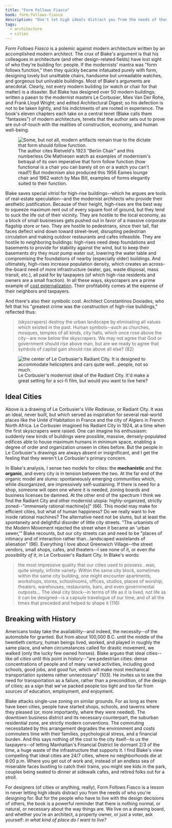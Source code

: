 ```yaml
---
title: "Form Follows Fiasco"
book: form-follows-fiasco
description: "Don't let high ideals distract you from the needs of those you're designing for."
tags:
  - architecture
  - cities
---
```


*Form Follows Fiasco* is a polemic against modern architecture written by an accomplished modern architect. The crux of Blake's argument is that his colleagues in architecture (and other design-related fields) have lost sight of who they're building for: people. If the modernists' mantra was "form follows function," then they quickly became infatuated purely with form, designing lovely but unsittable chairs, handsome but unreadable watches, and gorgeous but unlivable buildings. Most of Blake's arguments are anecdotal. Clearly, not every modern building (or watch or chair for that matter) is a disaster. But Blake has designed over 50 modern buildings; written a paean to the modernist masters Le Corbusier, Mies Van Der Rohe, and Frank Lloyd Wright; and edited Architectural Digest; so his defection is not to be taken lightly, and his indictments  of are rooted in experience. The book's eleven chapters each take on a central tenet (Blake calls them "fantasies") of modern architecture, tenets that the author sets out to prove are out-of-touch with the realities of construction, economy, and human well-being.

<figure>
  <img src="http://cloud.stevegrossi.com/2011/05/modern_examples.jpg" alt="Some, but not all, modern artifacts remain true to the dictate that form should follow function.">
  <figcaption> The author cites Rietveld's 1923 "Berlin Chair" and this numberless Ole Mathiesen watch as examples of modernism's betrayal of its own imperative that form follow function (how functional is a chair you can barely sit on or a watch you can't read?) But modernism also produced this 1956 Eames lounge chair and 1962 watch by Max Bill, examples of forms elegantly suited to their function.</figcaption>
</figure>

Blake saves special vitriol for high-rise buildings--which he argues are tools of real-estate speculation--and the modernist architects who provide their aesthetic justification. Because of their height, high-rises are the best way to squeeze maximum rent out of every square foot of ground, but they tend to suck the life out of their vicinity. They are hostile to the local economy, as a block of small businesses gets pushed out in favor of a massive corporate flagship store or two. They are hostile to pedestrians, since their tall, flat faces deflect wind down toward street-level, disrupting pedestrian circulation and making outdoor restaurants and cafes infeasible. They are hostile to neighboring buildings: high-rises need deep foundations and basements to provide for stability against the wind, but to keep their basements dry they must pump water out, lowering the water table and compromising the foundations of nearby (especially older) buildings. And ultimately, high-rises increase population density, which creates an across-the-board need of more infrastructure (water, gas, waste disposal, mass transit, etc.), all paid for by taxpayers (of which high-rise residents and owners are a small fraction). In all these ways, skyscrapers are a prime example of [cost externalization](http://en.wikipedia.org/wiki/Cost_externalizing). Their profitability comes at the expense of their neighbors and taxpayers.

And there's also their symbolic cost. Architect Constantinos Doxiades, who felt that his "greatest crime was the construction of high-rise buildings," reflected thus:

> (skyscrapers) destroy the urban landscape by eliminating all values which existed in the past. Human symbols--such as churches, mosques, temples of all kinds, city halls, which once rose above the city--are now below the skyscrapers. We may not agree that God or government should rise above man, but are we ready to agree that symbols of capital gain should rise above all else? (82)

<figure>
  <img src="http://cloud.stevegrossi.com/2011/05/radiant_city_center.jpg" alt="the center of Le Corbusier's Radiant City. It is designed to accommodate helicopters and cars quite well...people, not so much.">
  <figcaption>Le Corbusier's modernist ideal of the Radiant City. It'd make a great setting for a sci-fi film, but would you want to live here?</figcaption>
</figure>

## Ideal Cities

Above is a drawing of Le Corbusier's <i lang="fr" title="Radiant City">Ville Radieuse</i>, or Radiant City. It was an ideal, never built, but which served as inspiration for several real-world places like the Unité d'Habitation in France and the city of Algiers in French North Africa. Le Corbusier imagined his Radiant City in 1924, at a time when the first skyscrapers were raised. One can imagine his enthusiasm: suddenly new kinds of buildings were possible, massive, densely-populated edifices able to house maximum humans in minimum space, enabling a degree of order and organization unseen in cities before. But the people in Le Corbusier's drawings are always absent or insignificant, and I get the feeling that they weren't Le Corbusier's primary concern.

In Blake's analysis, I sense two models for cities: the **mechanistic** and the **organic**, and every city is in tension between the two. At the far end of the organic model are slums: spontaneously emerging communities which, while disorganized, are impressively self-sustaining. If there is need for a shop, someone will open one where it is needed, zoning boards and business licenses be damned. At the other end of the spectrum I think we find the Radiant City and other modernist utopia: highly-organized, strictly zoned--"immensely rational machine[s]" (66). This model may make for efficient cities, but what of human happiness? Do we really want to live inside rational machines? The alternative need not be slums, but at least the spontaneity and delightful disorder of little city streets. "The urbanists of the Modern Movement rejected the street when it became an 'urban sewer,'" Blake recounts, but our city streets can and need to be "places of intimacy and of interaction rather than...landscaped wastelands of alienation" (96). Everything I love about Greenwich Village--the street vendors, small shops, cafes, and theaters--I see none of it, or even *the possibility of it*, in Le Corbusier's Radiant City. In Blake's words:

> the most impressive quality that our cities used to possess...was, quite simply, infinite variety. Within the same city block, sometimes within the same city building, one might encounter apartments, workshops, stores, schoolrooms, offices, studios, places of worship, theaters, warehouses, restaurants, bars, and even governmental outposts... The ideal city block--in terms of life as it is lived, not life as it can be designed--is a capsule travelogue of our time, and of all the times that preceded and helped to shape it (116)

## Breaking with History

Americans today take the availability--and indeed, the necessity--of the automobile for granted. But from about 100,000 B.C. until the middle of the twentieth century, human beings lived, worked, and played in roughly the same place, and when circumstances called for drastic movement, we walked (only the lucky few owned horses). Blake argues that ideal cities--like *all cities* until this point in history--"are pedestrian cities: dense concentrations of people and of many varied activities, including good schools, good jobs, and good fun, which will make most mechanical transportation systems rather unnecessary" (103). He invites us to see the need for transportation as a failure, rather than a precondition, of the design of cities; as a sign that we've packed people too tight and too far from sources of education, employment, and enjoyment.

Blake attacks single-use zoning on similar grounds. For as long as there have been cities, people have started shops, schools, and taverns where they pleased (or, more importantly, where they were needed). The downtown business district and its necessary counterpart, the suburban residential zone, are strictly modern conventions. The commuting necessitated by this arrangement degrades the environment and costs commuters time with their families, psychological stress, and a financial burden. And this says nothing of the cost to the city itself--to us the taxpayers--of letting Manhattan's Financial District lie dormant 2/3 of the time, a huge waste of the infrastructure that supports it. I find Blake's view compelling that ideal cities are 24/7 cities, where no neighborhoods die at 6:00 p.m. Where you get out of work and, instead of an endless sea of miserable faces bustling to catch their trains, you might see kids in the park, couples being seated to dinner at sidewalk cafes, and retired folks out for a stroll.

For designers (of cities or anything, really), Form Follows Fiasco is a lesson in never letting high ideals distract you from the needs of who you're designing for. But for the people who have to live with the design decisions of others, the book is a powerful reminder that there is nothing normal, or natural, or necessary about the way things are. We live on a drawing board, and whether you're an architect, a property owner, or just a voter, ask yourself: *in what kind of place do I want to live?*